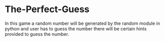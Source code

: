 # The-Perfect-Guess
In this game a random number will be generated by the random module in python and user has to guess the number there will be certain hints provided to guess the number. 
